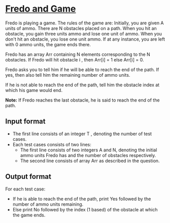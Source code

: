# [Fredo and Game][link]

Fredo is playing a game. The rules of the game are:
Initially, you are given A units of ammo. There are N obstacles placed on a path. When you hit an obstacle, you gain three units ammo and lose one unit of ammo. When you don't hit an obstacle, you lose one unit ammo. If at any instance, you are left with 0 ammo units, the game ends there.

Fredo has an array Arr containing N elements corresponding to the N obstacles. If Fredo will hit obstacle i , then Arr[i] = 1 else Arr[i] = 0.

Fredo asks you to tell him if he will be able to reach the end of the path. If yes, then also tell him the remaining number of ammo units.

If he is not able to reach the end of the path, tell him the obstacle index at which his game would end.

**Note:** If Fredo reaches the last obstacle, he is said to reach the end of the path.

## Input format

- The first line consists of an integer T , denoting the number of test cases.
- Each test cases consists of two lines:
  - The first line consists of two integers A and N, denoting the initial ammo units Fredo has and the number of obstacles respectively.
  - The second line consists of array Arr as described in the question.

## Output format

For each test case:

- If he is able to reach the end of the path, print Yes followed by the number of ammo units remaining.
- Else print No followed by the index (1 based) of the obstacle at which the game ends.

[link]: https://www.hackerearth.com/practice/basic-programming/implementation/basics-of-implementation/practice-problems/algorithm/fredo-and-game/

